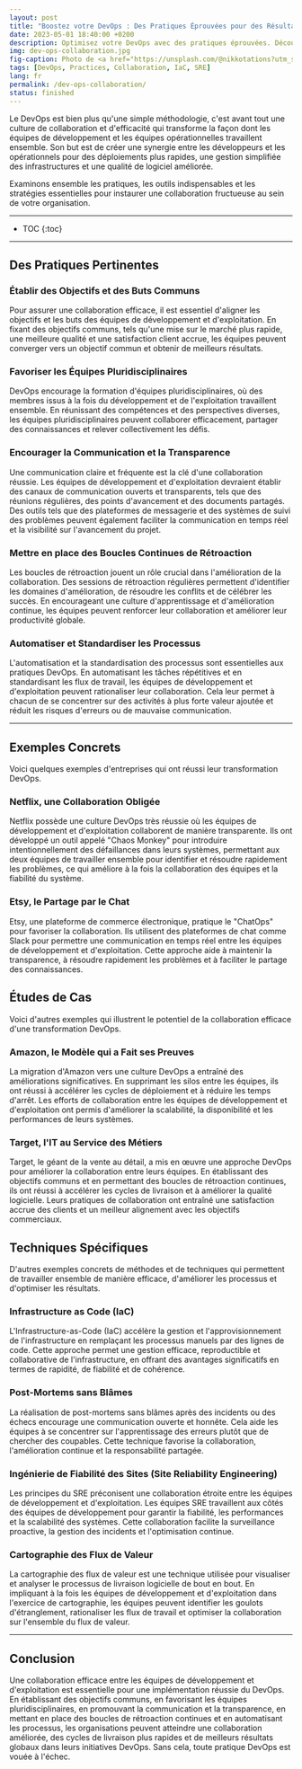 ```yaml
---
layout: post
title: "Boostez votre DevOps : Des Pratiques Éprouvées pour des Résultats Garantis"
date: 2023-05-01 18:40:00 +0200
description: Optimisez votre DevOps avec des pratiques éprouvées. Découvrez les stratégies essentielles pour améliorer votre collaboration et votre efficacité.
img: dev-ops-collaboration.jpg
fig-caption: Photo de <a href="https://unsplash.com/@nikkotations?utm_source=unsplash&utm_medium=referral&utm_content=creditCopyText">nikko macaspac</a> sur <a href="https://unsplash.com/fr/photos/6SNbWyFwuhk?utm_source=unsplash&utm_medium=referral&utm_content=creditCopyText">Unsplash</a>
tags: [DevOps, Practices, Collaboration, IaC, SRE]
lang: fr
permalink: /dev-ops-collaboration/
status: finished
---
```


Le DevOps est bien plus qu'une simple méthodologie, c'est avant tout une culture de collaboration et d'efficacité qui transforme la
façon dont les équipes de développement et les équipes opérationnelles travaillent ensemble. Son but est de 
créer une synergie entre les développeurs et les opérationnels pour des déploiements plus rapides, une gestion 
simplifiée des infrastructures et une qualité de logiciel améliorée.

Examinons ensemble les pratiques, les outils indispensables et les stratégies essentielles pour instaurer une 
collaboration fructueuse au sein de votre organisation.

<hr class="hr-text" data-content="Sommaire">

* TOC
{:toc}

<hr class="hr-text" data-content="Pratiques">

## Des Pratiques Pertinentes

### Établir des Objectifs et des Buts Communs
Pour assurer une collaboration efficace, il est essentiel d'aligner les objectifs et les buts des équipes de 
développement et d'exploitation. En fixant des objectifs communs, tels qu'une mise sur le marché plus rapide, une 
meilleure qualité et une satisfaction client accrue, les équipes peuvent converger vers un objectif commun et obtenir 
de meilleurs résultats.

### Favoriser les Équipes Pluridisciplinaires
DevOps encourage la formation d'équipes pluridisciplinaires, où des membres issus à la fois du développement et de 
l'exploitation travaillent ensemble. En réunissant des compétences et des perspectives diverses, les équipes 
pluridisciplinaires peuvent collaborer efficacement, partager des connaissances et relever collectivement les défis.

### Encourager la Communication et la Transparence
Une communication claire et fréquente est la clé d'une collaboration réussie. Les équipes de développement et 
d'exploitation devraient établir des canaux de communication ouverts et transparents, tels que des réunions régulières, 
des points d'avancement et des documents partagés. Des outils tels que des plateformes de messagerie et des systèmes de 
suivi des problèmes peuvent également faciliter la communication en temps réel et la visibilité sur l'avancement du 
projet.

### Mettre en place des Boucles Continues de Rétroaction
Les boucles de rétroaction jouent un rôle crucial dans l'amélioration de la collaboration. Des sessions de rétroaction 
régulières permettent d'identifier les domaines d'amélioration, de résoudre les conflits et de célébrer les succès. En 
encourageant une culture d'apprentissage et d'amélioration continue, les équipes peuvent renforcer leur collaboration et
améliorer leur productivité globale.

### Automatiser et Standardiser les Processus
L'automatisation et la standardisation des processus sont essentielles aux pratiques DevOps. En automatisant les tâches 
répétitives et en standardisant les flux de travail, les équipes de développement et d'exploitation peuvent rationaliser
leur collaboration. Cela leur permet à chacun de se concentrer sur des activités à plus forte valeur ajoutée et réduit les 
risques d'erreurs ou de mauvaise communication.

<hr class="hr-text" data-content="Feedback">

## Exemples Concrets

Voici quelques exemples d'entreprises qui ont réussi leur transformation DevOps.

### Netflix, une Collaboration Obligée
Netflix possède une culture DevOps très réussie où les équipes de développement et d'exploitation collaborent de manière
transparente. Ils ont développé un outil appelé "Chaos Monkey" pour introduire intentionnellement des défaillances dans 
leurs systèmes, permettant aux deux équipes de travailler ensemble pour identifier et résoudre rapidement les problèmes,
ce qui améliore à la fois la collaboration des équipes et la fiabilité du système.

### Etsy, le Partage par le Chat
Etsy, une plateforme de commerce électronique, pratique le "ChatOps" pour favoriser la collaboration. Ils utilisent des 
plateformes de chat comme Slack pour permettre une communication en temps réel entre les équipes de développement et 
d'exploitation. Cette approche aide à maintenir la transparence, à résoudre rapidement les problèmes et à faciliter le 
partage des connaissances.

## Études de Cas

Voici d'autres exemples qui illustrent le potentiel de la collaboration efficace d'une transformation DevOps.

### Amazon, le Modèle qui a Fait ses Preuves
La migration d'Amazon vers une culture DevOps a entraîné des améliorations significatives. En supprimant les silos entre
les équipes, ils ont réussi à accélérer les cycles de déploiement et à réduire les temps d'arrêt. Les efforts de 
collaboration entre les équipes de développement et d'exploitation ont permis d'améliorer la scalabilité, la 
disponibilité et les performances de leurs systèmes.

### Target, l'IT au Service des Métiers
Target, le géant de la vente au détail, a mis en œuvre une approche DevOps pour améliorer la collaboration entre leurs 
équipes. En établissant des objectifs communs et en permettant des boucles de rétroaction continues, ils ont réussi à 
accélérer les cycles de livraison et à améliorer la qualité logicielle. Leurs pratiques de collaboration ont entraîné 
une satisfaction accrue des clients et un meilleur alignement avec les objectifs commerciaux.

## Techniques Spécifiques

D'autres exemples concrets de méthodes et de techniques qui permettent de travailler ensemble de manière efficace, 
d'améliorer les processus et d'optimiser les résultats.

### Infrastructure as Code (IaC)
L'Infrastructure-as-Code (IaC) accélère la gestion et l'approvisionnement de l'infrastructure en remplaçant les 
processus manuels par des lignes de code. Cette approche permet une gestion efficace, reproductible et collaborative de 
l'infrastructure, en offrant des avantages significatifs en termes de rapidité, de fiabilité et de cohérence.

### Post-Mortems sans Blâmes
La réalisation de post-mortems sans blâmes après des incidents ou des échecs encourage une communication ouverte et
honnête. Cela aide les équipes à se concentrer sur l'apprentissage des erreurs plutôt que de chercher des coupables. 
Cette technique favorise la collaboration, l'amélioration continue et la responsabilité partagée.

### Ingénierie de Fiabilité des Sites (Site Reliability Engineering)
Les principes du SRE préconisent une collaboration étroite entre les équipes de 
développement et d'exploitation. Les équipes SRE travaillent aux côtés des équipes de développement pour garantir la 
fiabilité, les performances et la scalabilité des systèmes. Cette collaboration facilite la surveillance proactive, la 
gestion des incidents et l'optimisation continue.

### Cartographie des Flux de Valeur
La cartographie des flux de valeur est une technique utilisée pour visualiser et analyser le processus de livraison 
logicielle de bout en bout. En impliquant à la fois les équipes de développement et d'exploitation dans l'exercice de 
cartographie, les équipes peuvent identifier les goulots d'étranglement, rationaliser les flux de travail et optimiser 
la collaboration sur l'ensemble du flux de valeur.

<hr class="hr-text" data-content="Conclusion">

## Conclusion

Une collaboration efficace entre les équipes de développement et d'exploitation est essentielle pour une implémentation 
réussie du DevOps. En établissant des objectifs communs, en favorisant les équipes pluridisciplinaires, en promouvant 
la communication et la transparence, en mettant en place des boucles de rétroaction continues et en automatisant les 
processus, les organisations peuvent atteindre une collaboration améliorée, des cycles de livraison plus rapides et de 
meilleurs résultats globaux dans leurs initiatives DevOps. Sans cela, toute pratique DevOps est vouée à l'échec.
